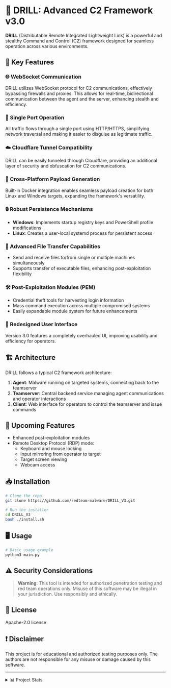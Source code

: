 # 🎯 DRILL: Advanced C2 Framework v3.0

**DRILL** (Distributable Remote Integrated Lightweight Link) is a powerful and stealthy Command and Control (C2) framework designed for seamless operation across various environments.

## 🚀 Key Features

### 🌐 WebSocket Communication
DRILL utilizes WebSocket protocol for C2 communications, effectively bypassing firewalls and proxies. This allows for real-time, bidirectional communication between the agent and the server, enhancing stealth and efficiency.

### 🔌 Single Port Operation
All traffic flows through a single port using HTTP/HTTPS, simplifying network traversal and making it easier to disguise as legitimate traffic.

### ☁️ Cloudflare Tunnel Compatibility
DRILL can be easily tunneled through Cloudflare, providing an additional layer of security and obfuscation for C2 communications.

### 🐳 Cross-Platform Payload Generation
Built-in Docker integration enables seamless payload creation for both Linux and Windows targets, expanding the framework's versatility.

### 🔒 Robust Persistence Mechanisms
- **Windows**: Implements startup registry keys and PowerShell profile modifications
- **Linux**: Creates a user-local systemd process for persistent access

### 📂 Advanced File Transfer Capabilities
- Send and receive files to/from single or multiple machines simultaneously
- Supports transfer of executable files, enhancing post-exploitation flexibility

### 🛠️ Post-Exploitation Modules (PEM)
- Credential theft tools for harvesting login information
- Mass command execution across multiple compromised systems
- Easily expandable module system for future enhancements

### 🎨 Redesigned User Interface
Version 3.0 features a completely overhauled UI, improving usability and efficiency for operators.

## 🏗️ Architecture

DRILL follows a typical C2 framework architecture:

1. **Agent**: Malware running on targeted systems, connecting back to the teamserver
2. **Teamserver**: Central backend service managing agent communications and operator interactions
3. **Client**: Web interface for operators to control the teamserver and issue commands

## 🔮 Upcoming Features

- Enhanced post-exploitation modules
- Remote Desktop Protocol (RDP) mode:
  - Keyboard and mouse locking
  - Input mirroring from operator to target
  - Target screen viewing
  - Webcam access

## 📥 Installation

```bash
# Clone the repo
git clone https://github.com/redteam-malware/DRILL_V3.git

# Run the installer
cd DRILL_V3
bash ./install.sh
```

## 🖥️ Usage

```bash
# Basic usage example
python3 main.py
```

## ⚠️ Security Considerations

> **Warning**: This tool is intended for authorized penetration testing and red team operations only. Misuse of this software may be illegal in your jurisdiction. Use responsibly and ethically.

<!-- ## 🤝 Contributing

We welcome contributions! Please see our [Contributing Guidelines](CONTRIBUTING.md) for more information. -->

## 📜 License

Apache-2.0 license

## ❗ Disclaimer

This project is for educational and authorized testing purposes only. The authors are not responsible for any misuse or damage caused by this software.

---

<details>
<summary>📊 Project Stats</summary>

- **Version**: 3.0
- **Last Updated**: 10/1
- **Contributors**: 1
- **Stars**: 0
- **Forks**: 0

</details>

